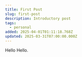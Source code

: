 ```yaml
---
title: First Post
slug: first-post
description: Introductory post
tags:
  - personal
added: 2025-04-01T01:11:18.768Z
updated: 2025-03-31T07:00:00.000Z
---
```


Hello Hello.